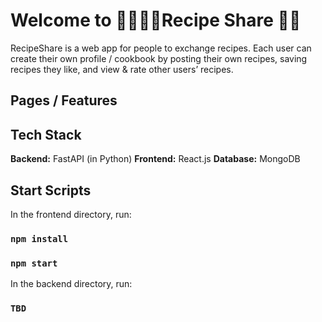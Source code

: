 # Welcome to 🍳🧑🏻‍🍳Recipe Share 🍳🍝

RecipeShare is a web app for people to exchange recipes. Each user can create their own profile / cookbook by posting their own recipes, saving recipes they like, and view & rate other users’ recipes. 

## Pages / Features


## Tech Stack
**Backend:** FastAPI (in Python)
**Frontend:** React.js
**Database:** MongoDB

## Start Scripts

In the frontend directory, run:

### `npm install`
### `npm start`

In the backend directory, run:

### `TBD`
